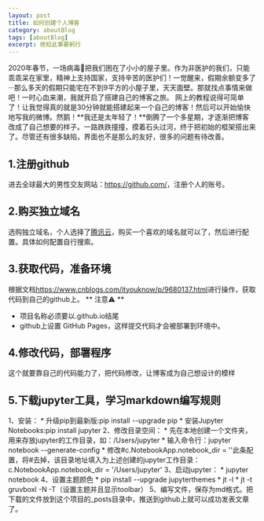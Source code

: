 ```yaml
---
layout: post
title: 如何创建个人博客
category: aboutBlog
tags: [aboutBlog]
excerpt: 绝知此事要躬行
---
```

2020年春节，一场病毒🦠把我们困在了小小的屋子里。作为非医护的我们，只能乖乖呆在家里，精神上支持国家，支持辛苦的医护们！一觉醒来，假期余额变多了···那么多天的假期只能宅在不到9平方的小屋子里，天天面壁。那就找点事情来做吧！一时心血来潮，我就开启了搭建自己的博客之旅。
网上的教程说得可简单了！让我觉得真的就是30分钟就能搭建起来一个自己的博客！然后可以开始愉快地写我的微博。然鹅！**我还是太年轻了！**倒腾了一个多星期，才逐渐把博客改成了自己想要的样子。一路跌跌撞撞，摸着石头过河，终于把初始的框架搭出来了。尽管还有很多缺陷，界面也不是那么的友好，很多的问题有待改善。
## 1.注册github
进去全球最大的男性交友网站：<https://github.com/>，注册个人的账号。
## 2.购买独立域名
选购独立域名，个人选择了[腾讯云](https://cloud.tencent.com/act/domainsales?from=11394)，购买一个喜欢的域名就可以了，然后进行配置。具体如何配置自行搜索。
## 3.获取代码，准备环境
根据文档<https://www.cnblogs.com/ityouknow/p/9680137.html>进行操作，获取代码到自己的github上。
** 注意⚠️ **
* 项目名称必须要以.github.io结尾
* github上设置 GitHub Pages，这样提交代码才会被部署到环境中。
## 4.修改代码，部署程序
这个就要靠自己的代码能力了，把代码修改，让博客成为自己想设计的模样
## 5.下载jupyter工具，学习markdown编写规则
1、安装：
    * 升级pip到最新版:pip install --upgrade pip
    * 安装Jupyter Notebooks:pip install jupyter
2、修改目录空间：
    * 先在本地创建一个文件夹，用来存放jupyter的工作目录，如：/Users/jupyter
    * 输入命令行：jupyter notebook --generate-config
    * 修改#c.NotebookApp.notebook_dir = ''此条配置，将#去掉，该目录地址填入为上述创建的jupyter工作目录：c.NotebookApp.notebook_dir = '/Users/jupyter'
3、启动jupyter：
    * jupyter notebook
4、设置主题颜色
    * pip install --upgrade jupyterthemes
    * jt -l
    * jt -t gruvboxl -N -T（设置主题并且显示toolbar）
5、编写文件，保存为md格式。把下载的文件放到这个项目的_posts目录中，推送到github上就可以成功发表文章了。

